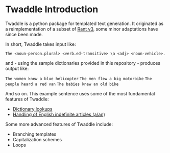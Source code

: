 # Twaddle Introduction

Twaddle is a python package for templated text generation.  It originated
as a reimplementation of a subset of [Rant v3](https://github.com/TheBerkin/rant3),
some minor adaptations have since been made. 

In short, Twaddle takes input like:

`The <noun-person.plural> <verb.ed-transitive> \a <adj> <noun-vehicle>.`

and - using the sample dictionaries provided in this repository - produces
output like:

`The women knew a blue helicopter`
`The men flew a big motorbike`
`The people heard a red van`
`The babies knew an old bike`

And so on. This example sentence uses some of the most fundamental features
of Twaddle:

- [Dictionary lookups](lookups.md)
- [Handling of English indefinite articles (a/an)](indefinite_articles.md)


Some more advanced features of Twaddle include:

- Branching templates
- Capitalization schemes
- Loops


